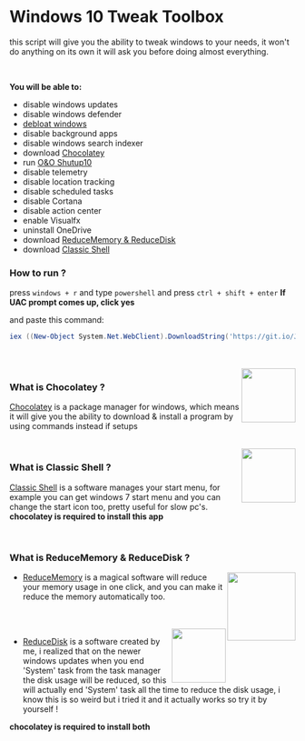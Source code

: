 # Windows 10 Tweak Toolbox


this script will give you the ability to tweak windows to your needs,
it won't do anything on its own it will ask you before doing almost everything.

<br/>

**You will be able to:**
- disable windows updates
- disable windows defender
- [debloat windows](https://github.com/REVENGE977/debloat-win10/blob/de897a3ef04b723dd1cb2c0dd8f1e1775a08615d/DebloatWin10%20(RUN%20AS%20ADMIN).ps1#L50)
- disable background apps
- disable windows search indexer
- download [Chocolatey](https://github.com/REVENGE977/debloat-win10#what-is-chocolatey-)
- run [O&O Shutup10](https://www.oo-software.com/en/shutup10) 
- disable telemetry
- disable location tracking
- disable scheduled tasks
- disable Cortana
- disable action center
- enable Visualfx
- uninstall OneDrive
- download [ReduceMemory & ReduceDisk](https://github.com/REVENGE977/debloat-win10#what-is-reducememory--reducedisk-)
- download [Classic Shell](https://github.com/REVENGE977/debloat-win10#what-is-classic-shell-)

### How to run ?
press `windows + r`
and type `powershell`
and press `ctrl + shift + enter`
**If UAC prompt comes up, click yes**

and paste this command:
```powershell
iex ((New-Object System.Net.WebClient).DownloadString('https://git.io/JmyLZ'))
```
<br/>
<br>
<img src="https://upload.wikimedia.org/wikipedia/commons/b/b0/Chocolatey_icon.png" width="95" align="right"/>

### What is Chocolatey ?
[Chocolatey](https://chocolatey.org/) is a package manager for windows, which means it will give you the ability to download & install a program by using commands instead if setups 

<br/>
<img src="https://l.top4top.io/p_1905hnmof1.png" width="95" align="right"/>

### What is Classic Shell ?
[Classic Shell](http://www.classicshell.net/) is a software manages your start menu, for example you can get windows 7 start menu and you can change the start icon too, pretty useful for slow pc's.
**chocolatey is required to install this app**

<br/>

### What is ReduceMemory & ReduceDisk ?
<img src="https://h.top4top.io/p_19051sqsd1.png" width="120" align="right"/>

- [ReduceMemory](https://www.sordum.org/9197/reduce-memory-v1-4/) is a magical software will reduce your memory usage in one click, and you can make it reduce the memory automatically too.

<br/>
<br/>
<img src="https://c.top4top.io/p_1905hi3sf1.png" width="95" align="right"/>

- [ReduceDisk](https://github.com/REVENGE977/debloat-win10/raw/main/somethings/ReduceDisk.exe)
 is a software created by me, i realized that on the newer windows updates when you end 'System' task from the task manager
the disk usage will be reduced, so this will actually end 'System' task all the time to reduce the disk usage,
i know this is so weird but i tried it and it actually works so try it by yourself !

**chocolatey is required to install both**
